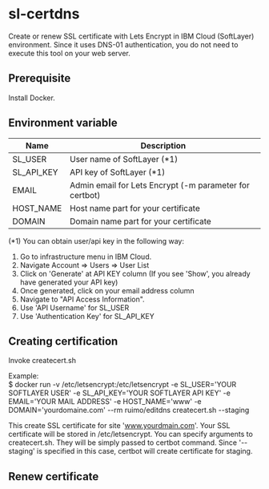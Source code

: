# sl-certdns
Create or renew SSL certificate with Lets Encrypt in IBM Cloud (SoftLayer) environment. Since it uses DNS-01 authentication, you do not need to execute this tool on your web server.

## Prerequisite
Install Docker.

## Environment variable

| Name | Description |
-|-
| SL_USER | User name of SoftLayer (*1) |
| SL_API_KEY | API key of SoftLayer (*1) |
| EMAIL | Admin email for Lets Encrypt (-m parameter for certbot) |
| HOST_NAME | Host name part for your certificate |
| DOMAIN | Domain name part for your certificate |

(*1) You can obtain user/api key in the following way:
1. Go to infrastructure menu in IBM Cloud.
1. Navigate Account => Users => User List
1. Click on 'Generate' at API KEY column (If you see 'Show', you already have generated your API key)
1. Once generated, click on your email address column
1. Navigate to "API Access Information".
1. Use 'API Username' for SL_USER
1. Use 'Authentication Key' for SL_API_KEY

## Creating certification

Invoke createcert.sh

Example:  
    $ docker run -v /etc/letsencrypt:/etc/letsencrypt -e SL_USER='YOUR SOFTLAYER USER' -e SL_API_KEY='YOUR SOFTLAYER API KEY' -e EMAIL='YOUR MAIL ADDRESS' -e HOST_NAME='www' -e DOMAIN='yourdomaine.com' --rm ruimo/editdns createcert.sh --staging

This create SSL certificate for site 'www.yourdmain.com'. Your SSL certificate will be stored in /etc/letsencrypt. You can specify arguments to createcert.sh. They will be simply passed to certbot command. Since '--staging' is specified in this case, certbot will create certificate for staging.

## Renew certificate
